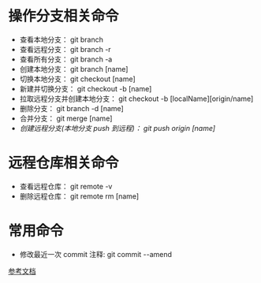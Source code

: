 # 操作分支相关命令

- 查看本地分支： git branch
- 查看远程分支： git branch -r
- 查看所有分支： git branch -a
- 创建本地分支： git branch [name]
- 切换本地分支： git checkout [name]
- 新建并切换分支： git checkout -b [name]
- 拉取远程分支并创建本地分支： git checkout -b [localName][origin/name]
- 删除分支： git branch -d [name]
- 合并分支： git merge [name]
- _创建远程分支(本地分支 push 到远程)： git push origin [name]_

# 远程仓库相关命令

- 查看远程仓库： git remote -v
- 删除远程仓库： git remote rm [name]

# 常用命令

- 修改最近一次 commit 注释: git commit --amend

[参考文档](https://gitee.com/liaoxuefeng/learn-java/raw/master/teach/git-cheatsheet.pdf)
